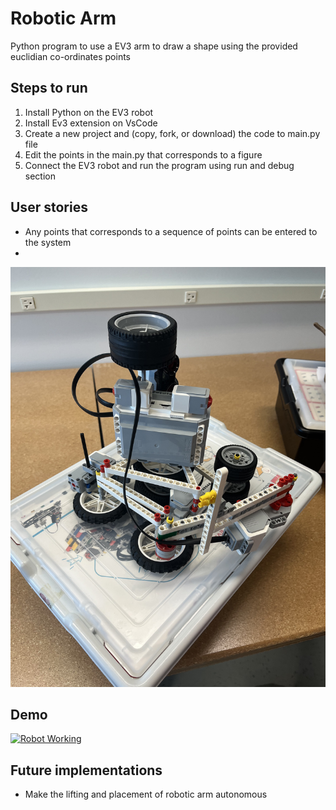 # Robotic Arm 
Python program to use a EV3 arm to draw a shape using the provided euclidian co-ordinates points 

## Steps to run 
1. Install Python on the EV3 robot 
2. Install Ev3 extension on VsCode
3. Create a new project and (copy, fork, or download) the code to main.py file 
4. Edit the points in the main.py that corresponds to a figure 
5. Connect the EV3 robot and run the program using run and debug section

## User stories
- Any points that corresponds to a sequence of points can be entered to the system 
- 

<!-- Include pictures of the live application
To insert pictures use: 
`![](image.png "Caption")` - image.png should be replaced with the location of the image 
--> 
![](pictures/robot.jpg "Robot Build Image")

## Demo 
[![Robot Working](https://img.youtube.com/vi/6Q6zVgK3VDI/0.jpg)](https://www.youtube.com/watch?v=6Q6zVgK3VDI)
 

## Future implementations
- Make the lifting and placement of robotic arm autonomous 